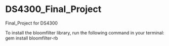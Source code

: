# DS4300_Final_Project
Final_Project for DS4300

To install the bloomfilter library, run the following command in your terminal:
gem install bloomfilter-rb
